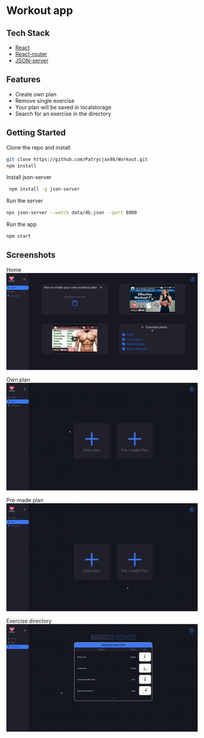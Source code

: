 # Workout app 

## Tech Stack
- [React](https://pl.reactjs.org/)
- [React-router](https://reactrouter.com/)
- [JSON-server](https://github.com/typicode/json-server)

## Features
- Create own plan
- Remove single exercise
- Your plan will be saved in localstorage
- Search for an exercise in the directory

## Getting Started
Clone the repo and install
```bash
git clone https://github.com/Patrycjax98/Workout.git
npm install
```
Install json-server
```bash
 npm install -g json-server
```
Run the server
```bash
npx json-server --watch data/db.json --port 8000
```
Run the app
```bash
npm start
```

## Screenshots
Home
![App Screenshot](images/screenHome.png)

Own plan
![App Screenshot](images/add-new-plan.gif)

Pre-made plan
![App Screenshot](images/pre-made-plan.gif)

Exercise directory
![App Screenshot](images/exercises.gif)

